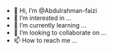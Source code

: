 - 👋 Hi, I’m @Abdulrahman-faizi
- 👀 I’m interested in ...
- 🌱 I’m currently learning ...
- 💞️ I’m looking to collaborate on ...
- 📫 How to reach me ...

<!---
Abdulrahman-faizi/Abdulrahman-faizi is a ✨ special ✨ repository because its `README.md` (this file) appears on your GitHub profile.
You can click the Preview link to take a look at your changes.
--->
